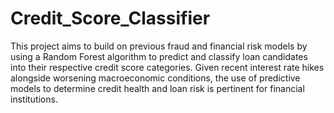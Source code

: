 # Credit_Score_Classifier
This project aims to build on previous fraud and financial risk models by using a Random Forest algorithm to predict and classify loan candidates into their respective credit score categories. Given recent interest rate hikes alongside worsening macroeconomic conditions, the use of predictive models to determine credit health and loan risk is pertinent for financial institutions.
